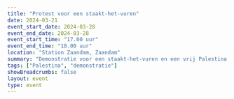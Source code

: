 ```yaml
---
title: "Protest voor een staakt-het-vuren"
date: 2024-03-21
event_start_date: 2024-03-28
event_end_date: 2024-03-28
event_start_time: "17.00 uur"
event_end_time: "18.00 uur"
location: "Station Zaandam, Zaandam"
summary: "Demonstratie voor een staakt-het-vuren en een vrij Palestina."
tags: ["Palestina", "demonstratie"]
showBreadcrumbs: false
layout: event
type: event
---
```

